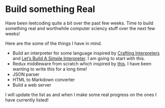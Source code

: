 # Build something Real

Have been leetcoding quite a bit over the past few weeks. Time to build something real and worthwhile computer sciency stuff over the next few weeks!  

Here are the some of the things I have in mind. 

- Build an interpreter for some language inspired by [Crafting Interpreters](https://www.craftinginterpreters.com) and [Let’s Build A Simple Interpreter](https://ruslanspivak.com/lsbasi-part1/). I am going to start with this.
- Redux middleware from scratch which inspired by [this](https://redux.js.org/advanced/middleware). I have been wanting to write this for a long time! 
- JSON parser
- HTML to Markdown converter
- Build a web server

I will update the list as and when I make some real progress on the ones I have currently listed! 
